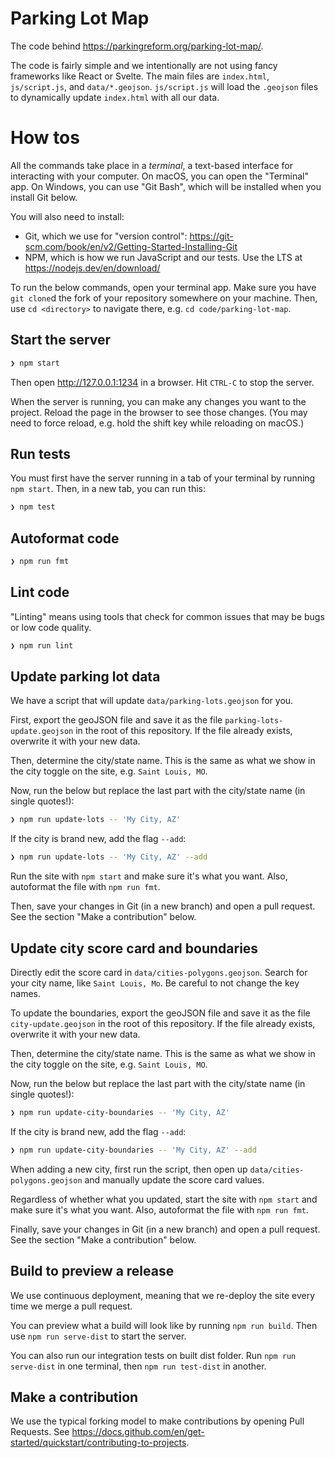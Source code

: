 # Parking Lot Map

The code behind https://parkingreform.org/parking-lot-map/.

The code is fairly simple and we intentionally are not using fancy frameworks like React or Svelte. The main files are `index.html`, `js/script.js`, and `data/*.geojson`. `js/script.js` will load the `.geojson` files to dynamically update `index.html` with all our data.

# How tos

All the commands take place in a _terminal_, a text-based interface for interacting with your computer. On macOS, you can open the "Terminal" app. On Windows, you can use "Git Bash", which will be installed when you install Git below.

You will also need to install:

- Git, which we use for "version control": https://git-scm.com/book/en/v2/Getting-Started-Installing-Git
- NPM, which is how we run JavaScript and our tests. Use the LTS at https://nodejs.dev/en/download/

To run the below commands, open your terminal app. Make sure you have `git clone`d the fork of your repository somewhere on your machine. Then, use `cd <directory>` to navigate there, e.g. `cd code/parking-lot-map`.

## Start the server

```bash
❯ npm start
```

Then open http://127.0.0.1:1234 in a browser. Hit `CTRL-C` to stop the server.

When the server is running, you can make any changes you want to the project. Reload the page in the browser to see those changes. (You may need to force reload, e.g. hold the shift key while reloading on macOS.)

## Run tests

You must first have the server running in a tab of your terminal by running `npm start`. Then, in a new tab, you can run this:

```bash
❯ npm test
```

## Autoformat code

```bash
❯ npm run fmt
```

## Lint code

"Linting" means using tools that check for common issues that may be bugs or low code quality.

```bash
❯ npm run lint
```

## Update parking lot data

We have a script that will update `data/parking-lots.geojson` for you.

First, export the geoJSON file and save it as the file `parking-lots-update.geojson` in the root of this repository. If the file already exists, overwrite it with your new data.

Then, determine the city/state name. This is the same as what we show in the city toggle on the site, e.g. `Saint Louis, MO`.

Now, run the below but replace the last part with the city/state name (in single quotes!):

```bash
❯ npm run update-lots -- 'My City, AZ'
```

If the city is brand new, add the flag `--add`:

```bash
❯ npm run update-lots -- 'My City, AZ' --add
```

Run the site with `npm start` and make sure it's what you want. Also, autoformat the file with `npm run fmt`.

Then, save your changes in Git (in a new branch) and open a pull request. See the section "Make a contribution" below.

## Update city score card and boundaries

Directly edit the score card in `data/cities-polygons.geojson`. Search for your city name, like `Saint Louis, Mo`. Be careful to not change the key names.

To update the boundaries, export the geoJSON file and save it as the file `city-update.geojson` in the root of this repository. If the file already exists, overwrite it with your new data.

Then, determine the city/state name. This is the same as what we show in the city toggle on the site, e.g. `Saint Louis, MO`.

Now, run the below but replace the last part with the city/state name (in single quotes!):

```bash
❯ npm run update-city-boundaries -- 'My City, AZ'
```

If the city is brand new, add the flag `--add`:

```bash
❯ npm run update-city-boundaries -- 'My City, AZ' --add
```

When adding a new city, first run the script, then open up `data/cities-polygons.geojson` and manually update the score card values.

Regardless of whether what you updated, start the site with `npm start` and make sure it's what you want. Also, autoformat the file with `npm run fmt`.

Finally, save your changes in Git (in a new branch) and open a pull request. See the section "Make a contribution" below.

## Build to preview a release

We use continuous deployment, meaning that we re-deploy the site every time we merge a pull request.

You can preview what a build will look like by running `npm run build`. Then use `npm run serve-dist` to start the server.

You can also run our integration tests on built dist folder. Run `npm run serve-dist` in one terminal, then `npm run test-dist` in another.

## Make a contribution

We use the typical forking model to make contributions by opening Pull Requests. See https://docs.github.com/en/get-started/quickstart/contributing-to-projects.
